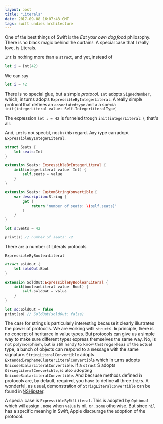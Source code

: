 ```yaml
---
layout: post
title: "Literals"
date: 2017-09-08 16:07:43 GMT
tags: swift undies architecture
---
```


One of the best things of Swift is the *Eat your own dog food* philosophy. There is no black magic behind the curtains. A special case that I really love, is Literals. 

`Int` is nothing more than a `struct`, and yet, instead of 

```swift 
let i = Int(42)
```

We can say

```swift 
let i = 42
```

There is no special glue, but a simple *protocol*. `Int` adopts `SignedNumber`, which, in turns adopts `ExpressibleByIntegerLiteral`. A really simple protocol that defines an `associatedtype` and a a special `init(integerLiteral value: Self.IntegerLiteralType)`

The expression `let i = 42` is funneled trough `init(integerLiteral:)`, that's all. 

And, `Int` is not special, not in this regard. Any type can adopt `ExpressibleByIntegerLiteral`. 

```swift 
struct Seats {
    let seats:Int
}

extension Seats: ExpressibleByIntegerLiteral {
    init(integerLiteral value: Int) {
        self.seats = value
    }
}

extension Seats: CustomStringConvertible {
    var description:String {
        get {
            return "number of seats: \(self.seats)"
        }
    }
}

let s:Seats = 42

print(s) // number of seats: 42
```

There are a number of Literals protocols

`ExpressibleByBooleanLiteral`

```swift 
struct SoldOut {
    let soldOut:Bool
}

extension SoldOut:ExpressibleByBooleanLiteral {
    init(booleanLiteral value: Bool) {
        self.soldOut = value
    }
}

let so:SoldOut = false
print(so) // SoldOut(soldOut: false)
```

The case for strings is particularly interesting because it clearly illustrates the power of protocols. We are working with `struct`s. In principle, there is no concept of heritance in value types. But protocols can give us a simple way to make sure different types express themselves the same way. No, is not polymorphism, but is still handy to know that regardless of the actual type, a bunch of objects can respond to a message with the same signature. `StringLiteralConvertible` adopts `ExtendedGraphemeClusterLiteralConvertible` which in turns adopts `UnicodeScalarLiteralConvertible`. If a `struct` S adopts `StringLiteralConvertible`, is also adopting `UnicodeScalarLiteralConvertible`. And because methods defined in protocols are, by default, required, you have to define all three `init`s. A wonderful, as usual, demonstration of `StringLiteralConvertible` can be found in [NSHipster](http://nshipster.com/swift-literal-convertible/). 

A special case is `ExpressibleByNilLiteral`. This is adopted by `Optional` which will assign `.none` when `value` is nil, or `.some` otherwise. But since `nil` has a specific meaning in Swift, Apple discourage the adoption of the protocol.
